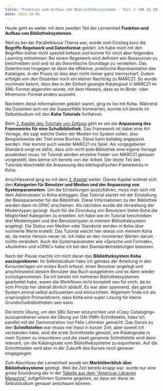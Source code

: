 ```yaml
---
title: "Funktion und Aufbau von Bibliothekssystemen - Teil 2 (08.10.2021)"
date: 2021-10-08
---
```

Heute geht es weiter mit dem zweiten Teil der Lerneinheit **Funktion und Aufbau von Bibliotheksystemen**. 

Weil es bei der Parallelklasse Thema war, wurde zum Einstieg kurz die **Begriffe Regelwerk und Datenformat** geklärt. Ich habe mich mit den Begriffen bisher nicht speziell befasst und konnte für mich aber folgendes Learning mitnehmen: Bei einem Regelwerk wird definiert wie Ressourcen zu beschreiben sind und ist als theoretische Grundlage zu verstehen. Das Datenformat hingegen ist dann die effektive, praktische Repräsentation des Kataloges. In der Praxis ist dies aber nicht immer ganz trennscharf. Zudem erfolgte von den Dozenten noch ein kleiner Nachtrag zu MARC21. So wurde nochmals betont, dass das in der Einheit gezeigte Katalogisat in MARC21 im XML-Format abgerufen wurde, mit dem Hinweis, dass es im Binär- oder Mnemonic-Format anders aussieht. 

Nachdem diese Informationen geklärt waren, ging es los mit Koha. Während die Dozenten sich um die Supportfälle kümmerten, konnte ich bereits im Selbststudium mit den **Koha Tutorials** fortfahren. 

Beim [2. Kapitel des Tutorials von Zefanja](https://zefanjas.de/koha-installation-schule-bibliografische-framework/) geht es um die **Anpassung des Frameworks für eine Schulbibliothek**. Das Framework ist dabei eine Art Vorlage, die sagt welche Daten der Medien ins System sollen, also Beispielsweise der Titel eines Buches. Diese kann beliebig angepasst werden. Hier kommt auch wieder MARC21 ins Spiel. Als vorgegebener Standard sorgt es dafür, dass sich nicht jede Bibliothek eine eigene Vorlage ausdenken muss. Im Tutorial werden einzelne Felder von MARC21 genauer vorgestellt, dies kenne ich bereits von der Arbeit. Der letzte Teil des Tutorials beschreibt die Anpassung des bibliografischen Frameworks in Koha. 

Anschliessend ging es mit dem  [3. Kapitel](https://zefanjas.de/teil-3-grundeinstellungen-wie-man-koha-installiert-und-fuer-schulen-einrichtet/) weiter. Dieses Kapitel widmet sich den **Kategorien für Benutzer und Medien und der Anpassung von Systemparametern**. Um die Einstellungen auszuführen, muss man sich mit dem Adminstrator in Koha einloggen. Das Tutorial startet mit der Einstellung der Basisparameter für die Bibliothek. Diese Informationen zu der Bibliothek werden dann im OPAC erscheinen. Als nächstes wurde die Verwaltung der Medientypen gezeigt. Auch für die Einordung von Benutzern bietet Koha die Möglichkeit Kategorien zu erstellen. Ich habe wie im Tutorial beschrieben drei Medientypen und drei Benutzertypen in meinem Bibliotheksystem angelegt. Die Status von Medien oder Standorte werden in Koha über normierte Werte erstellt. Das Tutorial weicht hier etwas von meinem Koha ab, da meine Version neuer ist. Ich habe an den normierten Werten darum nichts verändert. Auch die Systemparamater wie «Sprache und Formate», «Ausleihe» und «OPAC» habe ich bei den Standardeinstellungen belassen.

Nach der Pause machte ich mich daran das **Bibliotheksystem Koha auszuprobieren**. Im Selbststudium habe ich gemäss der Anleitung in den Kursunterlagen ein erstes Buch erfasst, einen Benutzer angelegt und anschliessend diesem Benutzer das Buch ausgeliehen und es dann wieder zurückgenommen. Da ich bereits mit mehreren Bibliotheksystemen gearbeitet habe, waren die Workflows nicht komplett neu für mich, da es vom Prinzip her überall ähnlich abläuft. Es war aber spannend, das ganze System einmal selbst aufzusetzen und einzurichten. Allgemein finde ich als ursprünglich Primarlehrerin, dass Koha eine super Lösung für kleine Grundschulbibliotheken sein kann.
 
Die letzte Übung, um den SRU Server einzurichten und «Copy Cataloging» auszuprobieren sowie die Übung zur OAI-PMH-Schnittstelle, habe ich parallel mit der Demonstration von Felix Lohmeier gemacht. Das Ganze zu den **Schnittstellen** war etwas viel Input in kurzer Zeit, aber soweit ich verstanden habe, wird die erste Schnittstelle genutzt, um Katalogisate in mein System zu importieren und die zweit genannte Schnittstelle wird dann relevant, um die Katalogisate vom Bibliotheksysteme zu exportieren. Auf die Schnittstellen wird aber in der Zukunft des Kurses noch genauer eingegangen.

Zum Abschluss der Lerneinheit wurde ein **Marktüberblick über Bibliotheksysteme** gezeigt. Weil die Zeit bereits knapp war, wurde nur eine grobe Einordnung der in der [Tabelle aus dem "American Libraries Magazine"](https://americanlibrariesmagazine.org/wp-content/uploads/2021/04/Library-Systems-Report-2021-Tables-and-Charts.xlsx) aufgeführten Systeme gegeben, so dass wir diese im Selbststudium genauer anschauen können.
